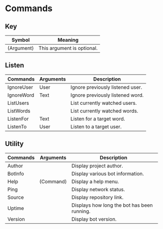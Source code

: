 # Commands

## Key
| Symbol     | Meaning                    |
| ---------- | -------------------------- |
| (Argument) | This argument is optional. |

## Listen
| Commands   | Arguments | Description                      |
| ---------- | --------- | -------------------------------- |
| IgnoreUser | User      | Ignore previously listened user. |
| IgnoreWord | Text      | Ignore previously listened word. |
| ListUsers  | <none>    | List currently watched users.    |
| ListWords  | <none>    | List currently watched words.    |
| ListenFor  | Text      | Listen for a target word.        |
| ListenTo   | User      | Listen to a target user.         |

## Utility
| Commands | Arguments | Description                                 |
| -------- | --------- | ------------------------------------------- |
| Author   | <none>    | Display project author.                     |
| BotInfo  | <none>    | Display various bot information.            |
| Help     | (Command) | Display a help menu.                        |
| Ping     | <none>    | Display network status.                     |
| Source   | <none>    | Display repository link.                    |
| Uptime   | <none>    | Displays how long the bot has been running. |
| Version  | <none>    | Display bot version.                        |

